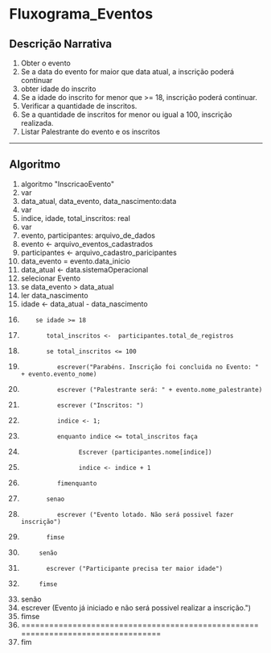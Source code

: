 # Fluxograma_Eventos

Descrição Narrativa
-------------------
1. Obter o evento 
2. Se a data do evento for maior que data atual, a inscrição poderá continuar
3. obter idade do inscrito
4. Se a idade do inscrito for menor que >= 18, inscrição poderá continuar. 
5. Verificar a quantidade de inscritos. 
6. Se a quantidade de inscritos for menor ou igual a 100, inscrição realizada.
7. Listar Palestrante do evento e os inscritos
--------------------------------------------------------------------------------

Algoritmo
---------
01. algoritmo "InscricaoEvento"
02. var
03. data_atual, data_evento, data_nascimento:data
04. var
05. indice, idade, total_inscritos: real
06. var
07. evento, participantes: arquivo_de_dados
08. evento <- arquivo_eventos_cadastrados
08. participantes <- arquivo_cadastro_paricipantes
09. data_evento = evento.data_inicio
10. data_atual <- data.sistemaOperacional
11. selecionar Evento
12. se data_evento > data_atual
13.    ler data_nascimento
14.    idade <- data_atual - data_nascimento
15. 		se idade >= 18
16.			   total_inscritos <-  participantes.total_de_registros
17.			   se total_inscritos <= 100
18.				  escrever("Parabéns. Inscrição foi concluida no Evento: " + evento.evento_nome)
19.				  escrever ("Palestrante será: " + evento.nome_palestrante)
20.				  escrever ("Inscritos: ")
21.				  indice <- 1;
22.				  enquanto indice <= total_inscritos faça
23.				        Escrever (participantes.nome[indice])
24.				        indice <- indice + 1
25.				  fimenquanto				
26.			   senao
27.			      escrever ("Evento lotado. Não será possivel fazer inscrição")
28.			   fimse
29.	         senão
30.			   escrever ("Participante precisa ter maior idade")
31.	         fimse
32. senão
33.    escrever (Evento já iniciado e não será possivel realizar a inscrição.")	
34. fimse
35. =================================================================================
36. fim
